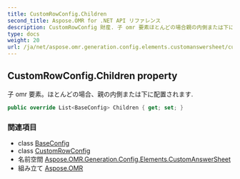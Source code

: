 ```yaml
---
title: CustomRowConfig.Children
second_title: Aspose.OMR for .NET API リファレンス
description: CustomRowConfig 財産. 子 omr 要素ほとんどの場合親の内側または下に配置されます.
type: docs
weight: 20
url: /ja/net/aspose.omr.generation.config.elements.customanswersheet/customrowconfig/children/
---
```

## CustomRowConfig.Children property

子 omr 要素。ほとんどの場合、親の内側または下に配置されます.

```csharp
public override List<BaseConfig> Children { get; set; }
```

### 関連項目

* class [BaseConfig](../../../aspose.omr.generation.config/baseconfig/)
* class [CustomRowConfig](../)
* 名前空間 [Aspose.OMR.Generation.Config.Elements.CustomAnswerSheet](../../customrowconfig/)
* 組み立て [Aspose.OMR](../../../)


